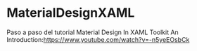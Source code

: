 # MaterialDesignXAML
Paso a paso del tutorial Material Design In XAML Toolkit An Introduction:https://www.youtube.com/watch?v=-n5yeEOsbCk
